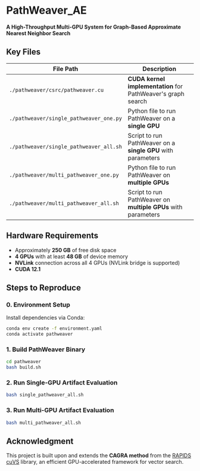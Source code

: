 # PathWeaver_AE
**A High-Throughput Multi-GPU System for Graph-Based Approximate Nearest Neighbor Search**

## Key Files

| File Path                               | Description                                                        |
| --------------------------------------- | ------------------------------------------------------------------ |
| `./pathweaver/csrc/pathweaver.cu`       | **CUDA kernel implementation** for PathWeaver's graph search           |
| `./pathweaver/single_pathweaver_one.py` | Python file to run PathWeaver on a **single GPU**                  |
| `./pathweaver/single_pathweaver_all.sh` | Script to run PathWeaver on a **single GPU** with parameters       |
| `./pathweaver/multi_pathweaver_one.py`  | Python file to run PathWeaver on **multiple GPUs**                 |
| `./pathweaver/multi_pathweaver_all.sh`  | Script to run PathWeaver on **multiple GPUs** with parameters      |

## Hardware Requirements
* Approximately **250 GB** of free disk space
* **4 GPUs** with at least **48 GB** of device memory
* **NVLink** connection across all 4 GPUs (NVLink bridge is supported)
* **CUDA 12.1**

## Steps to Reproduce

### 0. Environment Setup

Install dependencies via Conda:

```bash
conda env create -f environment.yaml
conda activate pathweaver
```

### 1. Build PathWeaver Binary

```bash
cd pathweaver
bash build.sh
```

### 2. Run Single-GPU Artifact Evaluation

```bash
bash single_pathweaver_all.sh
```

### 3. Run Multi-GPU Artifact Evaluation

```bash
bash multi_pathweaver_all.sh
```

## Acknowledgment

This project is built upon and extends the **CAGRA method** from the [RAPIDS cuVS](https://github.com/rapidsai/cuvs) library, an efficient GPU-accelerated framework for vector search.
